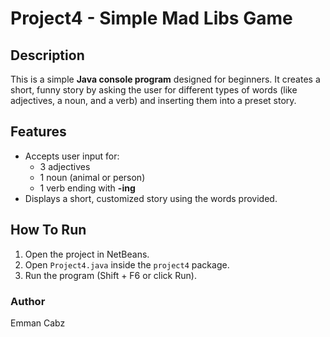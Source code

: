 # Project4 - Simple Mad Libs Game

## Description
This is a simple **Java console program** designed for beginners. It creates a short, funny story by asking the user for different types of words (like adjectives, a noun, and a verb) and inserting them into a preset story.

## Features
- Accepts user input for:
  - 3 adjectives
  - 1 noun (animal or person)
  - 1 verb ending with **-ing**
- Displays a short, customized story using the words provided.

## How To Run
1. Open the project in NetBeans.
2. Open `Project4.java` inside the `project4` package.
3. Run the program (Shift + F6 or click Run).

### Author
Emman Cabz
